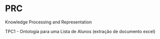 # PRC
Knowledge Processing and Representation

TPC1 - Ontologia para uma Lista de Alunos (extração de documento excel)  
